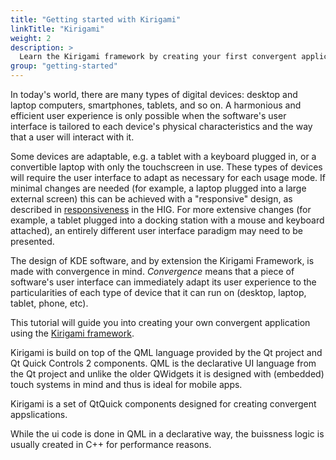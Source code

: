 ```yaml
---
title: "Getting started with Kirigami"
linkTitle: "Kirigami"
weight: 2
description: >
  Learn the Kirigami framework by creating your first convergent application
group: "getting-started"
---
```


In today's world, there are many types of digital devices: desktop and laptop
computers, smartphones, tablets, and so on. A harmonious and efficient user
experience is only possible when the software's user interface is tailored to
each device's physical characteristics and the way that a user will interact
with it.

Some devices are adaptable, e.g. a tablet with a keyboard plugged in, or a
convertible laptop with only the touchscreen in use. These types of devices
will require the user interface to adapt as necessary for each usage mode.
If minimal changes are needed (for example, a laptop plugged into a large
external screen) this can be achieved with a "responsive" design, as described
in [responsiveness](https://hig.kde.org/introduction/responsive.html) in the HIG.
For more extensive changes (for example, a tablet plugged into a docking
station with a mouse and keyboard attached), an entirely different user
interface paradigm may need to be presented.

The design of KDE software, and by extension the Kirigami Framework, is made
with convergence in mind. *Convergence* means that a piece of software's user
interface can immediately adapt its user experience to the particularities of
each type of device that it can run on (desktop, laptop, tablet, phone, etc).

This tutorial will guide you into creating your own convergent application
using the [Kirigami framework](/frameworks/kirigami). 

Kirigami is build on top of the QML language provided by the Qt project and Qt Quick
Controls 2 components. QML is the declarative UI language from the Qt project
and unlike the older QWidgets it is designed with (embedded) touch systems in
mind and thus is ideal for mobile apps.

Kirigami is a set of QtQuick components designed for creating convergent
appslications.

While the ui code is done in QML in a declarative way, the buissness logic
is usually created in C++ for performance reasons.

